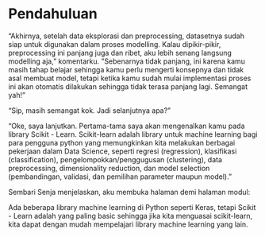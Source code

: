# Pendahuluan

“Akhirnya, setelah data eksplorasi dan preprocessing, datasetnya sudah siap untuk digunakan dalam proses modelling. Kalau dipikir-pikir, preprocessing ini panjang juga dan ribet, aku lebih senang langsung modelling aja,” komentarku. ”Sebenarnya tidak panjang, ini karena kamu  masih tahap belajar sehingga kamu  perlu mengerti konsepnya dan tidak asal membuat model, tetapi ketika kamu sudah  mulai implementasi proses ini akan otomatis dilakukan sehingga tidak terasa panjang lagi. Semangat yah!”

“Sip, masih semangat kok. Jadi selanjutnya apa?”

“Oke, saya lanjutkan. Pertama-tama saya akan mengenalkan kamu pada library Scikit - Learn. Scikit-learn adalah library untuk machine learning bagi para pengguna python yang memungkinkan kita melakukan berbagai pekerjaan dalam Data Science, seperti regresi (regression), klasifikasi (classification), pengelompokkan/penggugusan (clustering), data preprocessing, dimensionality reduction, dan model selection (pembandingan, validasi, dan pemilihan parameter maupun model).”

Sembari Senja menjelaskan, aku membuka halaman demi halaman modul:

Ada beberapa library machine learning di Python seperti Keras, tetapi Scikit - Learn adalah yang paling basic sehingga jika kita menguasai scikit-learn, kita dapat dengan mudah mempelajari library machine learning yang lain.

